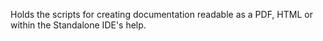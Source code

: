 Holds the scripts for creating documentation readable as a PDF, HTML or within the Standalone IDE's help.
